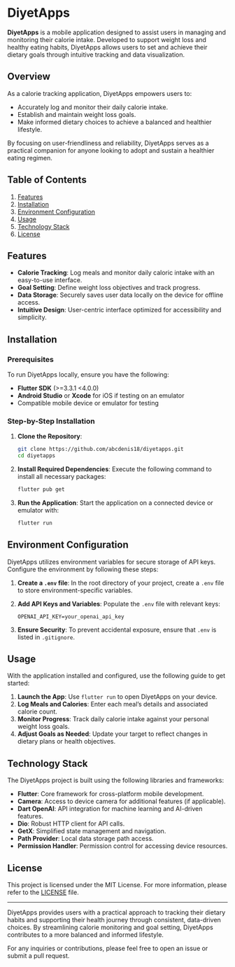 
# DiyetApps

**DiyetApps** is a mobile application designed to assist users in managing and monitoring their calorie intake. Developed to support weight loss and healthy eating habits, DiyetApps allows users to set and achieve their dietary goals through intuitive tracking and data visualization.

## Overview

As a calorie tracking application, DiyetApps empowers users to:
- Accurately log and monitor their daily calorie intake.
- Establish and maintain weight loss goals.
- Make informed dietary choices to achieve a balanced and healthier lifestyle.

By focusing on user-friendliness and reliability, DiyetApps serves as a practical companion for anyone looking to adopt and sustain a healthier eating regimen.

## Table of Contents
1. [Features](#features)
2. [Installation](#installation)
3. [Environment Configuration](#environment-configuration)
4. [Usage](#usage)
5. [Technology Stack](#technology-stack)
6. [License](#license)

## Features

- **Calorie Tracking**: Log meals and monitor daily caloric intake with an easy-to-use interface.
- **Goal Setting**: Define weight loss objectives and track progress.
- **Data Storage**: Securely saves user data locally on the device for offline access.
- **Intuitive Design**: User-centric interface optimized for accessibility and simplicity.

## Installation

### Prerequisites

To run DiyetApps locally, ensure you have the following:
- **Flutter SDK** (>=3.3.1 <4.0.0)
- **Android Studio** or **Xcode** for iOS if testing on an emulator
- Compatible mobile device or emulator for testing

### Step-by-Step Installation

1. **Clone the Repository**:
   ```bash
   git clone https://github.com/abcdenis18/diyetapps.git
   cd diyetapps
   ```

2. **Install Required Dependencies**:
   Execute the following command to install all necessary packages:
   ```bash
   flutter pub get
   ```

3. **Run the Application**:
   Start the application on a connected device or emulator with:
   ```bash
   flutter run
   ```

## Environment Configuration

DiyetApps utilizes environment variables for secure storage of API keys. Configure the environment by following these steps:

1. **Create a `.env` file**:
   In the root directory of your project, create a `.env` file to store environment-specific variables.

2. **Add API Keys and Variables**:
   Populate the `.env` file with relevant keys:
   ```plaintext
   OPENAI_API_KEY=your_openai_api_key
   ```

3. **Ensure Security**:
   To prevent accidental exposure, ensure that `.env` is listed in `.gitignore`.

## Usage

With the application installed and configured, use the following guide to get started:

1. **Launch the App**: Use `flutter run` to open DiyetApps on your device.
2. **Log Meals and Calories**: Enter each meal’s details and associated calorie count.
3. **Monitor Progress**: Track daily calorie intake against your personal weight loss goals.
4. **Adjust Goals as Needed**: Update your target to reflect changes in dietary plans or health objectives.

## Technology Stack

The DiyetApps project is built using the following libraries and frameworks:

- **Flutter**: Core framework for cross-platform mobile development.
- **Camera**: Access to device camera for additional features (if applicable).
- **Dart OpenAI**: API integration for machine learning and AI-driven features.
- **Dio**: Robust HTTP client for API calls.
- **GetX**: Simplified state management and navigation.
- **Path Provider**: Local data storage path access.
- **Permission Handler**: Permission control for accessing device resources.

## License

This project is licensed under the MIT License. For more information, please refer to the [LICENSE](LICENSE) file.

---

DiyetApps provides users with a practical approach to tracking their dietary habits and supporting their health journey through consistent, data-driven choices. By streamlining calorie monitoring and goal setting, DiyetApps contributes to a more balanced and informed lifestyle.

For any inquiries or contributions, please feel free to open an issue or submit a pull request.
